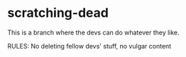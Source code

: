 # scratching-dead
This is a branch where the devs can do whatever they like.

RULES: No deleting fellow devs' stuff, no vulgar content
